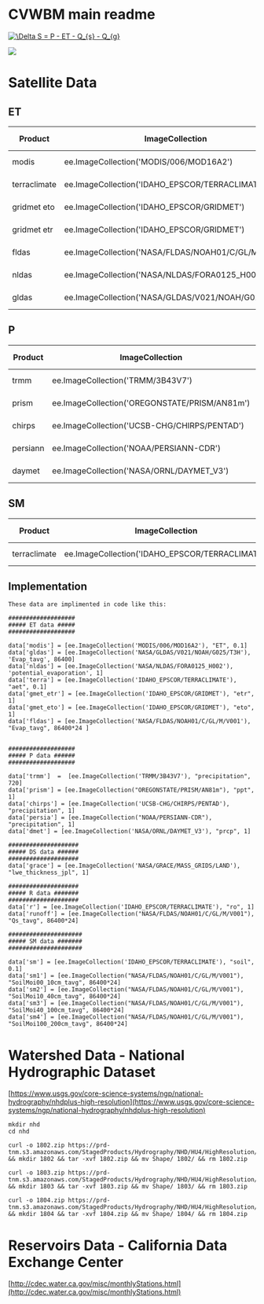 # CVWBM main readme

<a href="https://www.codecogs.com/eqnedit.php?latex=\Delta&space;S&space;=&space;P&space;-&space;ET&space;-&space;Q_{s}&space;-&space;Q_{g}" target="_blank"><img src="https://latex.codecogs.com/gif.latex?\Delta&space;S&space;=&space;P&space;-&space;ET&space;-&space;Q_{s}&space;-&space;Q_{g}" title="\Delta S = P - ET - Q_{s} - Q_{g}" /></a>

[![](https://ca.water.usgs.gov/projects/central-valley/images/ca3449_cover1.png)](#)

# Satellite Data

## ET 

<sub>
    
|Product   			| ImageCollection 									| Var Name  	| Scaling Factor   	|   Availability	|   URL		|
|---				|---												|---			|---				|---				|---		|		
| modis   			| ee.ImageCollection('MODIS/006/MOD16A2') 			| "ET"  		|0.1   				|   2001 - Present	| [link](https://developers.google.com/earth-engine/datasets/catalog/MODIS_006_MOD16A2)  	|
| terraclimate  	| ee.ImageCollection('IDAHO_EPSCOR/TERRACLIMATE')  	| "aet"  		|0.1  				|   1958 - Present	| [link](https://developers.google.com/earth-engine/datasets/catalog/IDAHO_EPSCOR_TERRACLIMATE)		|	
| gridmet eto 		| ee.ImageCollection('IDAHO_EPSCOR/GRIDMET')	  	| "eto"		  	|1				   	|   1980 - Present	| [link](https://developers.google.com/earth-engine/datasets/catalog/IDAHO_EPSCOR_GRIDMET)		|
| gridmet etr 		| ee.ImageCollection('IDAHO_EPSCOR/GRIDMET')	  	| "etr"		  	|1				   	|   1980 - Present	| [link](https://developers.google.com/earth-engine/datasets/catalog/IDAHO_EPSCOR_GRIDMET)		|
| fldas 	| ee.ImageCollection('NASA/FLDAS/NOAH01/C/GL/M/V001')   	| "Evap_tavg"  	|86400  			|   1980 - Present	| [link](https://developers.google.com/earth-engine/datasets/catalog/NASA_FLDAS_NOAH01_C_GL_M_V001)		|
| nldas  	| ee.ImageCollection('NASA/NLDAS/FORA0125_H002')  	|'potential_evaporation'|1		   			|   1980 - Present	| [link](https://developers.google.com/earth-engine/datasets/catalog/NASA_NLDAS_FORA0125_H002)		|
| gldas  	| ee.ImageCollection('NASA/GLDAS/V021/NOAH/G025/T3H' 		| "Evap_tavg"  	|86400  		  	|   1980 - Present	| [link](https://developers.google.com/earth-engine/datasets/catalog/NASA_GLDAS_V020_NOAH_G025_T3H)		

</sub>

## P 

<sub>

|Product   			| ImageCollection 									| Var Name  		| Scaling Factor   	|   Availability	|   URL		|
|---				|---												|---				|---				|---				|--- 		|
| trmm   			| ee.ImageCollection('TRMM/3B43V7')					| "precipitation"  	|720  				| 1998 - Present  	|[link](https://developers.google.com/earth-engine/datasets/catalog/TRMM_3B43V7)			|
| prism  			| ee.ImageCollection('OREGONSTATE/PRISM/AN81m')  	| "ppt"  			|1  				| 1895 - Present 	|[link](https://developers.google.com/earth-engine/datasets/catalog/OREGONSTATE_PRISM_AN81m)			|
| chirps 			| ee.ImageCollection('UCSB-CHG/CHIRPS/PENTAD')	  	| "precipitation"	|1				   	| 1981 - Present 	|[link](https://developers.google.com/earth-engine/datasets/catalog/UCSB-CHG_CHIRPS_PENTAD)			|
| persiann			| ee.ImageCollection('NOAA/PERSIANN-CDR')	  		| "precipitation"	|1				   	| 1983 - Present 	|[link](https://developers.google.com/earth-engine/datasets/catalog/NOAA_PERSIANN-CDR)			|
| daymet 			| ee.ImageCollection('NASA/ORNL/DAYMET_V3')   		| "prcp"  			|1  				| 1980 - Present 	|[link](https://developers.google.com/earth-engine/datasets/catalog/NASA_ORNL_DAYMET_V3)	|

</sub>

## SM 

<sub>
    
Product   			| ImageCollection 									| Var Name  		| Scaling Factor   	|   Availability	| URL		|
|---				|---												|---				|---				|---				|---
| terraclimate   	| ee.ImageCollection('IDAHO_EPSCOR/TERRACLIMATE')  	| "soil"  			|0.1  				|   1958 - Present	| [link](https://developers.google.com/earth-engine/datasets/catalog/MODIS_006_MOD16A2)		|
</sub>

</sub>

## Implementation
```
These data are implimented in code like this: 

###################
##### ET data #####
###################

data['modis'] = [ee.ImageCollection('MODIS/006/MOD16A2'), "ET", 0.1]
data['gldas'] = [ee.ImageCollection('NASA/GLDAS/V021/NOAH/G025/T3H'), 'Evap_tavg', 86400]
data['nldas'] = [ee.ImageCollection('NASA/NLDAS/FORA0125_H002'), 'potential_evaporation', 1]
data['terra'] = [ee.ImageCollection('IDAHO_EPSCOR/TERRACLIMATE'), "aet", 0.1]
data['gmet_etr'] = [ee.ImageCollection('IDAHO_EPSCOR/GRIDMET'), "etr", 1]
data['gmet_eto'] = [ee.ImageCollection('IDAHO_EPSCOR/GRIDMET'), "eto", 1]
data['fldas'] = [ee.ImageCollection('NASA/FLDAS/NOAH01/C/GL/M/V001'), "Evap_tavg", 86400*24 ]


###################
##### P data ######
###################

data['trmm']  =  [ee.ImageCollection('TRMM/3B43V7'), "precipitation", 720]
data['prism'] = [ee.ImageCollection("OREGONSTATE/PRISM/AN81m"), "ppt", 1]
data['chirps'] = [ee.ImageCollection('UCSB-CHG/CHIRPS/PENTAD'), "precipitation", 1]
data['persia'] = [ee.ImageCollection("NOAA/PERSIANN-CDR"), "precipitation", 1]
data['dmet'] = [ee.ImageCollection('NASA/ORNL/DAYMET_V3'), "prcp", 1]

####################
##### DS data ######
####################
data['grace'] = [ee.ImageCollection('NASA/GRACE/MASS_GRIDS/LAND'), "lwe_thickness_jpl", 1]

####################
##### R data #######
####################
data['r'] = [ee.ImageCollection('IDAHO_EPSCOR/TERRACLIMATE'), "ro", 1]
data['runoff'] = [ee.ImageCollection("NASA/FLDAS/NOAH01/C/GL/M/V001"), "Qs_tavg", 86400*24]

#####################
##### SM data #######
#####################

data['sm'] = [ee.ImageCollection('IDAHO_EPSCOR/TERRACLIMATE'), "soil", 0.1]
data['sm1'] = [ee.ImageCollection("NASA/FLDAS/NOAH01/C/GL/M/V001"), "SoilMoi00_10cm_tavg", 86400*24]
data['sm2'] = [ee.ImageCollection("NASA/FLDAS/NOAH01/C/GL/M/V001"), "SoilMoi10_40cm_tavg", 86400*24]
data['sm3'] = [ee.ImageCollection("NASA/FLDAS/NOAH01/C/GL/M/V001"), "SoilMoi40_100cm_tavg", 86400*24]
data['sm4'] = [ee.ImageCollection("NASA/FLDAS/NOAH01/C/GL/M/V001"), "SoilMoi100_200cm_tavg", 86400*24]
```

# Watershed Data - National Hydrographic Dataset 
[https://www.usgs.gov/core-science-systems/ngp/national-hydrography/nhdplus-high-resolution](https://www.usgs.gov/core-science-systems/ngp/national-hydrography/nhdplus-high-resolution)
```
mkdir nhd
cd nhd

curl -o 1802.zip https://prd-tnm.s3.amazonaws.com/StagedProducts/Hydrography/NHD/HU4/HighResolution/Shape/NHD_H_1802_HU4_Shape.zip && mkdir 1802 && tar -xvf 1802.zip && mv Shape/ 1802/ && rm 1802.zip

curl -o 1803.zip https://prd-tnm.s3.amazonaws.com/StagedProducts/Hydrography/NHD/HU4/HighResolution/Shape/NHD_H_1803_HU4_Shape.zip && mkdir 1803 && tar -xvf 1803.zip && mv Shape/ 1803/ && rm 1803.zip

curl -o 1804.zip https://prd-tnm.s3.amazonaws.com/StagedProducts/Hydrography/NHD/HU4/HighResolution/Shape/NHD_H_1804_HU4_Shape.zip && mkdir 1804 && tar -xvf 1804.zip && mv Shape/ 1804/ && rm 1804.zip

```

# Reservoirs Data - California Data Exchange Center
[http://cdec.water.ca.gov/misc/monthlyStations.html](http://cdec.water.ca.gov/misc/monthlyStations.html) 

